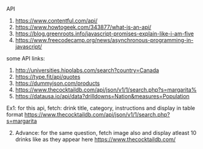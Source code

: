 API
1. https://www.contentful.com/api/
2. https://www.howtogeek.com/343877/what-is-an-api/
3. https://blog.greenroots.info/javascript-promises-explain-like-i-am-five
4. https://www.freecodecamp.org/news/asynchronous-programming-in-javascript/

some API links:
1. http://universities.hipolabs.com/search?country=Canada
2. https://type.fit/api/quotes
3. https://dummyjson.com/products
4. https://www.thecocktaildb.com/api/json/v1/1/search.php?s=margarita%
5. https://datausa.io/api/data?drilldowns=Nation&measures=Population

Ex1: for this api, fetch: drink title, category, instructions and display in table format https://www.thecocktaildb.com/api/json/v1/1/search.php?s=margarita

2. Advance: for the same question, fetch image also and display atleast 10 drinks like  as they appear here https://www.thecocktaildb.com/